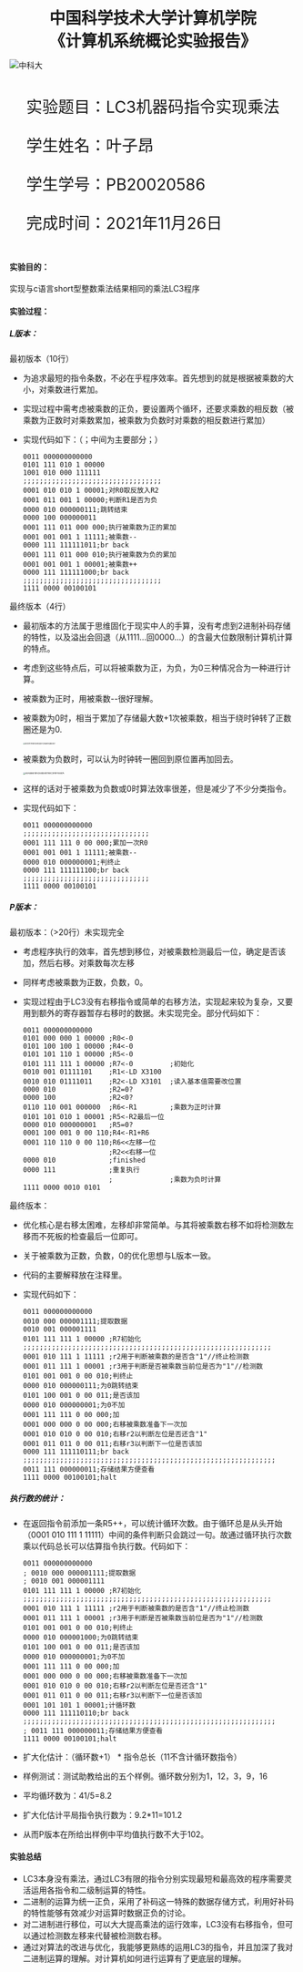   

<div style="text-align:center;font-size:2em;font-weight:bold">中国科学技术大学计算机学院</div>

<div style="text-align:center;font-size:2em;font-weight:bold">《计算机系统概论实验报告》</div>







![中科大](.\image/image-20211028163846705.png)







<div style="display: flex;flex-direction: column;align-items: center;font-size:2em">
<div>
<p>实验题目：LC3机器码指令实现乘法 </p>
<p>学生姓名：叶子昂</p>
<p>学生学号：PB20020586</p>
<p>完成时间：2021年11月26日</p>
</div>
</div>





<div style="page-break-after:always"></div>

#### 实验目的：

实现与c语言short型整数乘法结果相同的乘法LC3程序

#### 实验过程：

##### L版本：

最初版本（10行）

* 为追求最短的指令条数，不必在乎程序效率。首先想到的就是根据被乘数的大小，对乘数进行累加。

* 实现过程中需考虑被乘数的正负，要设置两个循环，还要求乘数的相反数（被乘数为正数时对乘数累加，被乘数为负数时对乘数的相反数进行累加）

* 实现代码如下：（；中间为主要部分；）

  ```
  0011 000000000000
  0101 111 010 1 00000
  1001 010 000 111111
  ;;;;;;;;;;;;;;;;;;;;;;;;;;;;;;;;;;
  0001 010 010 1 00001;对R0取反放入R2
  0001 011 001 1 00000;判断R1是否为负
  0000 010 000000111;跳转结束
  0000 100 000000011
  0001 111 011 000 000;执行被乘数为正的累加
  0001 001 001 1 11111;被乘数--
  0000 111 111111011;br back
  0001 111 011 000 010;执行被乘数为负的累加
  0001 001 001 1 00001;被乘数++
  0000 111 111111000;br back
  ;;;;;;;;;;;;;;;;;;;;;;;;;;;;;;;;;;
  1111 0000 00100101
  ```

  

最终版本（4行）

* 最初版本的方法属于思维固化于现实中人的手算，没有考虑到2进制补码存储的特性，以及溢出会回退（从1111...回0000...）的含最大位数限制计算机计算的特点。

* 考虑到这些特点后，可以将被乘数为正，为负，为0三种情况合为一种进行计算。

* 被乘数为正时，用被乘数--很好理解。

* 被乘数为0时，相当于累加了存储最大数+1次被乘数，相当于绕时钟转了正数圈还是为0.

  <img src="./image/DE10717915FD5F932EFCA16AFA3BE957.png" alt="DE10717915FD5F932EFCA16AFA3BE957" style="zoom:20%;" />

* 被乘数为负数时，可以认为时钟转一圈回到原位置再加回去。

  <img src="D:\wh030917\Documents\1624745389\FileRecv\MobileFile\A9A5B6E18F4368D681798C3F8FFE687A.png" alt="A9A5B6E18F4368D681798C3F8FFE687A" style="zoom: 25%;" />

* 这样的话对于被乘数为负数或0时算法效率很差，但是减少了不少分类指令。  


* 实现代码如下：

  ```
  0011 000000000000
  ;;;;;;;;;;;;;;;;;;;;;;;;;;;;;;;
  0001 111 111 0 00 000;累加一次R0 
  0001 001 001 1 11111;被乘数--
  0000 010 000000001;判终止
  0000 111 111111100;br back
  ;;;;;;;;;;;;;;;;;;;;;;;;;;;;;;;
  1111 0000 00100101
  ```

  

##### P版本：

最初版本：（>20行）未实现完全

* 考虑程序执行的效率，首先想到移位，对被乘数检测最后一位，确定是否该加，然后右移。对乘数每次左移

* 同样考虑被乘数为正数，负数，0。

* 实现过程由于LC3没有右移指令或简单的右移方法，实现起来较为复杂，又要用到额外的寄存器暂存右移时的数据。未实现完全。部分代码如下：

  ```
  0011 000000000000
  0101 000 000 1 00000 ;R0<-0
  0101 100 100 1 00000 ;R4<-0
  0101 101 110 1 00000 ;R5<-0
  0101 111 111 1 00000 ;R7<-0         ;初始化
  0010 001 01111101    ;R1<-LD X3100
  0010 010 01111011    ;R2<-LD X3101  ;读入基本值需要改位置
  0000 010             ;R2=0? 
  0000 100             ;R2<0?
  0110 110 001 000000  ;R6<-R1        ;乘数为正时计算
  0101 101 010 1 00001 ;R5<-R2最后一位
  0000 010 000000001   ;R5=0?
  0001 100 001 0 00 110;R4<-R1+R6
  0001 110 110 0 00 110;R6<<左移一位
                       ;R2<<右移一位
  0000 010             ;finished
  0000 111             ;重复执行
                       ;              ;乘数为负时计算
  1111 0000 0010 0101
  
  ```

  

最终版本：

* 优化核心是右移太困难，左移却非常简单。与其将被乘数右移不如将检测数左移而不死板的检查最后一位即可。

* 关于被乘数为正数，负数，0的优化思想与L版本一致。

* 代码的主要解释放在注释里。

* 实现代码如下：

  ```
  0011 000000000000
  0010 000 000001111;提取数据
  0010 001 000001111
  0101 111 111 1 00000 ;R7初始化
  ;;;;;;;;;;;;;;;;;;;;;;;;;;;;;;;;;;;;;;;;;;;;;;;;;;;;;;;;;;;;;
  0001 010 111 1 11111 ;r2用于判断被乘数的是否含"1"//终止检测数
  0001 011 111 1 00001 ;r3用于判断是否被乘数当前位是否为"1"//检测数
  0101 001 001 0 00 010;判终止
  0000 010 000000111;为0跳转结束
  0101 100 001 0 00 011;是否该加
  0000 010 000000001;为0不加
  0001 111 111 0 00 000;加
  0001 000 000 0 00 000;右移被乘数准备下一次加
  0001 010 010 0 00 010;右移r2以判断左位是否还含"1"
  0001 011 011 0 00 011;右移r3以判断下一位是否该加
  0000 111 111110111;br back
  ;;;;;;;;;;;;;;;;;;;;;;;;;;;;;;;;;;;;;;;;;;;;;;;;;;;;;;;;;;;;;;
  0011 111 000000011;存储结果方便查看
  1111 0000 00100101;halt
  
  ```


##### 执行数的统计：

* 在返回指令前添加一条R5++，可以统计循环次数。由于循环总是从头开始（0001 010 111 1 11111）中间的条件判断只会跳过一句。故通过循环执行次数乘以代码总长可以估算指令执行数。代码如下：

  ```
  0011 000000000000
  ; 0010 000 000001111;提取数据
  ; 0010 001 000001111
  0101 111 111 1 00000 ;R7初始化
  ;;;;;;;;;;;;;;;;;;;;;;;;;;;;;;;;;;;;;;;;;;;;;;;;;;;;;;;;;;;;;
  0001 010 111 1 11111 ;r2用于判断被乘数的是否含"1"//终止检测数
  0001 011 111 1 00001 ;r3用于判断是否被乘数当前位是否为"1"//检测数
  0101 001 001 0 00 010;判终止
  0000 010 000001000;为0跳转结束
  0101 100 001 0 00 011;是否该加
  0000 010 000000001;为0不加
  0001 111 111 0 00 000;加
  0001 000 000 0 00 000;右移被乘数准备下一次加
  0001 010 010 0 00 010;右移r2以判断左位是否还含"1"
  0001 011 011 0 00 011;右移r3以判断下一位是否该加
  0001 101 101 1 00001;计循环数
  0000 111 111110110;br back
  ;;;;;;;;;;;;;;;;;;;;;;;;;;;;;;;;;;;;;;;;;;;;;;;;;;;;;;;;;;;;;;
  ; 0011 111 000000011;存储结果方便查看
  1111 0000 00100101;halt
  ```

* 扩大化估计：（循环数+1） * 指令总长（11不含计循环数指令）

* 样例测试：测试助教给出的五个样例。循环数分别为1，12，3，9，16

* 平均循环数为：41/5=8.2

* 扩大化估计平局指令执行数为：9.2*11=101.2

* 从而P版本在所给出样例中平均值执行数不大于102。

#### 实验总结

* LC3本身没有乘法，通过LC3有限的指令分别实现最短和最高效的程序需要灵活运用各指令和二级制运算的特性。
* 二进制的运算为统一正负，采用了补码这一特殊的数据存储方式，利用好补码的特性能够有效减少对运算时数据正负的讨论。
* 对二进制进行移位，可以大大提高乘法的运行效率，LC3没有右移指令，但可以通过检测数左移来代替被检测数右移。
* 通过对算法的改进与优化，我能够更熟练的运用LC3的指令，并且加深了我对二进制运算的理解。对计算机如何进行运算有了更底层的理解。
